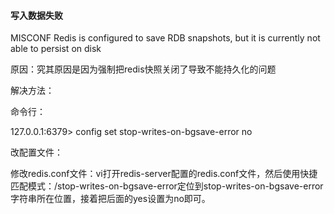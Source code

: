 #### 写入数据失败

MISCONF Redis is configured to save RDB snapshots, but it is currently not able to persist on disk

原因：究其原因是因为强制把redis快照关闭了导致不能持久化的问题

解决方法：

命令行：

127.0.0.1:6379> config set stop-writes-on-bgsave-error no

改配置文件：

 修改redis.conf文件：vi打开redis-server配置的redis.conf文件，然后使用快捷匹配模式：/stop-writes-on-bgsave-error定位到stop-writes-on-bgsave-error字符串所在位置，接着把后面的yes设置为no即可。

